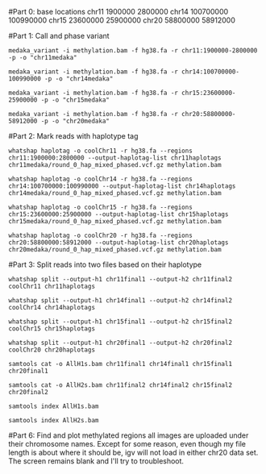 #Part 0: base locations
chr11   1900000 2800000
chr14   100700000    100990000
chr15   23600000        25900000
chr20   58800000        58912000

#Part 1: Call and phase variant
```
medaka_variant -i methylation.bam -f hg38.fa -r chr11:1900000-2800000 -p -o "chr11medaka"

medaka_variant -i methylation.bam -f hg38.fa -r chr14:100700000-100990000 -p -o "chr14medaka"

medaka_variant -i methylation.bam -f hg38.fa -r chr15:23600000-25900000 -p -o "chr15medaka"

medaka_variant -i methylation.bam -f hg38.fa -r chr20:58800000-58912000 -p -o "chr20medaka"
```

#Part 2: Mark reads with haplotype tag

```
whatshap haplotag -o coolChr11 -r hg38.fa --regions chr11:1900000:2800000 --output-haplotag-list chr11haplotags chr11medaka/round_0_hap_mixed_phased.vcf.gz methylation.bam

whatshap haplotag -o coolChr14 -r hg38.fa --regions chr14:100700000:100990000 --output-haplotag-list chr14haplotags chr14medaka/round_0_hap_mixed_phased.vcf.gz methylation.bam

whatshap haplotag -o coolChr15 -r hg38.fa --regions chr15:23600000:25900000 --output-haplotag-list chr15haplotags chr15medaka/round_0_hap_mixed_phased.vcf.gz methylation.bam

whatshap haplotag -o coolChr20 -r hg38.fa --regions chr20:58800000:58912000 --output-haplotag-list chr20haplotags chr20medaka/round_0_hap_mixed_phased.vcf.gz methylation.bam
```
#Part 3: Split reads into two files based on their haplotype

```
whatshap split --output-h1 chr11final1 --output-h2 chr11final2 coolChr11 chr11haplotags

whatshap split --output-h1 chr14final1 --output-h2 chr14final2 coolChr14 chr14haplotags

whatshap split --output-h1 chr15final1 --output-h2 chr15final2 coolChr15 chr15haplotags

whatshap split --output-h1 chr20final1 --output-h2 chr20final2 coolChr20 chr20haplotags

samtools cat -o AllH1s.bam chr11final1 chr14final1 chr15final1 chr20final1
 
samtools cat -o AllH2s.bam chr11final2 chr14final2 chr15final2 chr20final2

samtools index AllH1s.bam

samtools index AllH2s.bam
```

#Part 6: Find and plot methylated regions
all images are uploaded under their chromosome names. Except for some reason, even though my file length is about where it should be, igv will not load in either chr20 data set. The screen remains blank and I'll try to troubleshoot.